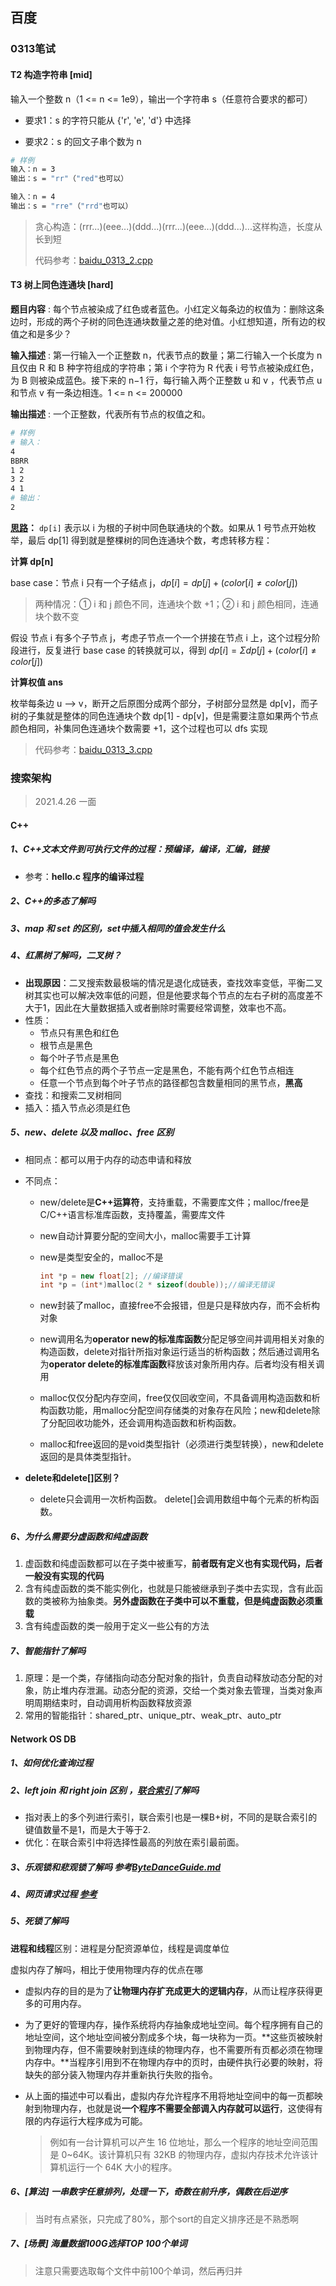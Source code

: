 ## 百度

### 0313笔试

#### T2 构造字符串 [mid]

输入一个整数 n（1 <= n <= 1e9），输出一个字符串 s（任意符合要求的都可）

- 要求1：s 的字符只能从 {'r', 'e', 'd'} 中选择

- 要求2：s 的回文子串个数为 n

```bash
# 样例
输入：n = 3
输出：s = "rr"（"red"也可以）

输入：n = 4
输出：s = "rre"（"rrd"也可以）
```

> 贪心构造：(rrr...)(eee...)(ddd...)(rrr...)(eee...)(ddd...)...这样构造，长度从长到短
>
> 代码参考：[baidu_0313_2.cpp](./code/baidu_0313_2.cpp)



#### T3 树上同色连通块 [hard]

**题目内容** : 每个节点被染成了红色或者蓝色。小红定义每条边的权值为：删除这条边时，形成的两个子树的同色连通块数量之差的绝对值。小红想知道，所有边的权值之和是多少？

**输入描述** : 第一行输入一个正整数 n，代表节点的数量；第二行输入一个长度为 n 且仅由 R 和 B 种字符组成的字符串；第 i 个字符为 R 代表 i 号节点被染成红色，为 B 则被染成蓝色。接下来的 n−1 行，每行输入两个正整数 u 和 v ，代表节点 u 和节点 v 有一条边相连。1 <= n <= 200000

**输出描述** : 一个正整数，代表所有节点的权值之和。

```bash
# 样例
# 输入：
4
BBRR
1 2
3 2
4 1
# 输出：
2
```

**[思路](https://leetcode.cn/circle/discuss/JXBVCl/)：** `dp[i]` 表示以 i 为根的子树中同色联通块的个数。如果从 1 号节点开始枚举，最后 dp[1] 得到就是整棵树的同色连通块个数，考虑转移方程：

**计算 dp[n]**

base case：节点 i 只有一个子结点 j，$dp[i]=dp[j] + (color[i] \neq color[j])$

> 两种情况：① i 和 j 颜色不同，连通块个数 +1；② i 和 j 颜色相同，连通块个数不变

假设 节点 i 有多个子节点 j，考虑子节点一个一个拼接在节点 i 上，这个过程分阶段进行，反复进行 base case 的转换就可以，得到 $dp[i]=\Sigma dp[j] + (color[i] \neq color[j])$

**计算权值 ans**

枚举每条边 u --> v，断开之后原图分成两个部分，子树部分显然是 dp[v]，而子树的子集就是整体的同色连通块个数 dp[1] - dp[v]，但是需要注意如果两个节点颜色相同，补集同色连通块个数需要 +1，这个过程也可以 dfs 实现

> 代码参考：[baidu_0313_3.cpp](./code/baidu_0313_3.cpp)



### 搜索架构

> 2021.4.26 一面

#### C++

##### 1、C++文本文件到可执行文件的过程：**预编译，编译，汇编，链接**

- 参考：**hello.c 程序的编译过程**

##### 2、C++的**多态**了解吗

##### 3、map 和 set 的区别，set中插入相同的值会发生什么

##### 4、红黑树了解吗，二叉树？

- **出现原因**：二叉搜索数最极端的情况是退化成链表，查找效率变低，平衡二叉树其实也可以解决效率低的问题，但是他要求每个节点的左右子树的高度差不大于1，因此在大量数据插入或者删除时需要经常调整，效率也不高。
- 性质：
  - 节点只有黑色和红色
  - 根节点是黑色
  - 每个叶子节点是黑色
  - 每个红色节点的两个子节点一定是黑色，不能有两个红色节点相连
  - 任意一个节点到每个叶子节点的路径都包含数量相同的黑节点，**黑高**
- 查找：和搜索二叉树相同
- 插入：插入节点必须是红色



##### 5、new、delete 以及 malloc、free 区别

- 相同点：都可以用于内存的动态申请和释放

- 不同点：

  - new/delete是**C++运算符**，支持重载，不需要库文件；malloc/free是C/C++语言标准库函数，支持覆盖，需要库文件

  - new自动计算要分配的空间大小，malloc需要手工计算

  - new是类型安全的，malloc不是

    ```cpp
    int *p = new float[2]; //编译错误 
    int *p = (int*)malloc(2 * sizeof(double));//编译无错误
    ```

  - new封装了malloc，直接free不会报错，但是只是释放内存，而不会析构对象

  - new调用名为**operator new的标准库函数**分配足够空间并调用相关对象的构造函数，delete对指针所指对象运行适当的析构函数；然后通过调用名为**operator delete的标准库函数**释放该对象所用内存。后者均没有相关调用

  - malloc仅仅分配内存空间，free仅仅回收空间，不具备调用构造函数和析构函数功能，用malloc分配空间存储类的对象存在风险；new和delete除了分配回收功能外，还会调用构造函数和析构函数。

  - malloc和free返回的是void类型指针（必须进行类型转换），new和delete返回的是具体类型指针。

- **delete和delete[]区别？**

  - delete只会调用一次析构函数。 delete[]会调用数组中每个元素的析构函数。



##### 6、为什么需要分虚函数和纯虚函数

1. 虚函数和纯虚函数都可以在子类中被重写，**前者既有定义也有实现代码，后者一般没有实现的代码**
2. 含有纯虚函数的类不能实例化，也就是只能被继承到子类中去实现，含有此函数的类被称为抽象类。**另外虚函数在子类中可以不重载，但是纯虚函数必须重载**
3. 含有纯虚函数的类一般用于定义一些公有的方法



##### 7、智能指针了解吗

1. 原理：是一个类，存储指向动态分配对象的指针，负责自动释放动态分配的对象，防止堆内存泄漏。动态分配的资源，交给一个类对象去管理，当类对象声明周期结束时，自动调用析构函数释放资源
2. 常用的智能指针：shared_ptr、unique_ptr、weak_ptr、auto_ptr



#### Network OS DB

##### 1、如何优化查询过程

##### 2、left join 和 right join 区别 ，[联合索引](https://blog.csdn.net/lm1060891265/article/details/81482328)了解吗

- 指对表上的多个列进行索引，联合索引也是一棵B+树，不同的是联合索引的键值数量不是1，而是大于等于2.
- 优化：在联合索引中将选择性最高的列放在索引最前面。



##### 3、乐观锁和悲观锁了解吗 参考[ByteDanceGuide.md](https://github.com/EricPengShuai/Interview/blob/main/Guide/ByteDanceGuide.md#5-简述乐观锁以及悲观锁的区别以及使用场景)

##### 4、网页请求过程 [参考](https://github.com/EricPengShuai/Interview/blob/main/Guide/ByteDanceGuide.md#31-%E4%B8%80%E6%AC%A1%E5%AE%8C%E6%95%B4%E7%9A%84http%E8%AF%B7%E6%B1%82%E8%BF%87%E7%A8%8B)

##### 5、死锁了解吗

**进程和线程**区别：进程是分配资源单位，线程是调度单位

虚拟内存了解吗，相比于使用物理内存的优点在哪

- 虚拟内存的目的是为了**让物理内存扩充成更大的逻辑内存**，从而让程序获得更多的可用内存。

- 为了更好的管理内存，操作系统将内存抽象成地址空间。每个程序拥有自己的地址空间，这个地址空间被分割成多个块，每一块称为一页。**这些页被映射到物理内存，但不需要映射到连续的物理内存，也不需要所有页都必须在物理内存中。**当程序引用到不在物理内存中的页时，由硬件执行必要的映射，将缺失的部分装入物理内存并重新执行失败的指令。

- 从上面的描述中可以看出，虚拟内存允许程序不用将地址空间中的每一页都映射到物理内存，也就是说**一个程序不需要全部调入内存就可以运行**，这使得有限的内存运行大程序成为可能。

  > 例如有一台计算机可以产生 16 位地址，那么一个程序的地址空间范围是 0~64K。该计算机只有 32KB 的物理内存，虚拟内存技术允许该计算机运行一个 64K 大小的程序。



##### 6、[算法] 一串数字任意排列，处理一下，奇数在前升序，偶数在后逆序

> 当时有点紧张，只完成了80%，那个sort的自定义排序还是不熟悉啊

##### 7、[场景] 海量数据100G选择TOP 100个单词

> 注意只需要选取每个文件中前100个单词，然后再归并